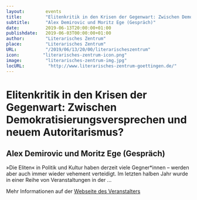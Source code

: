 ```yaml
---
layout:        events
title:         "Elitenkritik in den Krisen der Gegenwart: Zwischen Demokratisierungsversprechen und neuem Autoritarismus?"
subtitle:      "Alex Demirovic und Moritz Ege (Gespräch)"
date:          2019-06-13T20:00:00+01:00
publishdate:   2019-06-03T00:00:00+01:00
author:        "Literarisches Zentrum"
place:         "Literarisches Zentrum"
URL:           "/2019/06/13/20/00/literarischeszentrum"
icon:         "literarisches-zentrum-icon.png"
image:         "literarisches-zentrum-img.jpg"
locURL:         "http://www.literarisches-zentrum-goettingen.de/"
---
```


Elitenkritik in den Krisen der Gegenwart: Zwischen Demokratisierungsversprechen und neuem Autoritarismus?
===========

Alex Demirovic und Moritz Ege (Gespräch)
-----------


»Die Eliten« in Politik und Kultur haben derzeit viele Gegner*innen – werden aber auch immer wieder vehement verteidigt. Im letzten halben Jahr wurde in einer Reihe von Veranstaltungen in der ...


Mehr Informationen auf der [Webseite des Veranstalters](http://www.literarisches-zentrum-goettingen.de//programm/2019-1/hauptprogramm/alex-demirovic-und-moritz-ege/)
